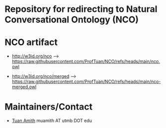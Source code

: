 # Repository for redirecting to Natural Conversational Ontology (NCO)

# NCO artifact
- http://w3id.org/nco --> https://raw.githubusercontent.com/ProfTuan/NCO/refs/heads/main/nco.owl

- http://w3id.org/nco/merged --> https://raw.githubusercontent.com/ProfTuan/NCO/refs/heads/main/nco-merged.owl

# Maintainers/Contact
- [Tuan Amith](http://github.com/ProfTuan) muamith AT utmb DOT edu